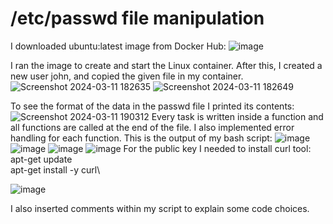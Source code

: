 # /etc/passwd file manipulation

I downloaded ubuntu:latest image from Docker Hub:
![image](https://github.com/biancaradulescu28/Docker_ex/assets/92685311/787eb7fa-2fc2-4a61-bfce-ec87f3f8f937)

I ran the image to create and start the Linux container. After this, I created a new user john, and copied the given file in my container.
![Screenshot 2024-03-11 182635](https://github.com/biancaradulescu28/Docker_ex/assets/92685311/35c8cce9-5392-4699-9bde-aee580de7927)
![Screenshot 2024-03-11 182649](https://github.com/biancaradulescu28/Docker_ex/assets/92685311/e7ba4d20-ba57-40e5-bf80-9ee735efb6c3)

To see the format of the data in the passwd file I printed its contents:
![Screenshot 2024-03-11 190312](https://github.com/biancaradulescu28/Docker_ex/assets/92685311/a6ee6758-9c09-4b45-8179-0aa48df46e8d)
Every task is written inside a function and all functions are called at the end of the file.
I also implemented error handling for each function.
This is the output of my bash script:
![image](https://github.com/biancaradulescu28/Docker_ex/assets/92685311/be2983b4-bbe1-4dd8-a19a-146e699da202)
![image](https://github.com/biancaradulescu28/Docker_ex/assets/92685311/dc1c55a3-5406-466b-8d6d-0bd9f1d2df90)
![image](https://github.com/biancaradulescu28/Docker_ex/assets/92685311/ff8edee0-4a69-45bf-aada-ddfb44292634)
![image](https://github.com/biancaradulescu28/Docker_ex/assets/92685311/bb83d598-25d9-4349-b56b-bbaf4ab5c5f1)
For the public key I needed to install curl tool:\
apt-get update\
apt-get install -y curl\

![image](https://github.com/biancaradulescu28/Docker_ex/assets/92685311/dc5a5b77-3a27-47e6-b96f-c36d468c61bd)

I also inserted comments within my script to explain some code choices.




